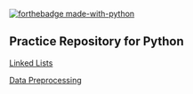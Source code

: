 [![forthebadge made-with-python](http://ForTheBadge.com/images/badges/made-with-python.svg)](https://www.python.org/)

## Practice Repository for Python

[Linked Lists](https://github.com/KarthikKaiplody/Practice_Repo/blob/master/1_LinkedLists.py)

[Data Preprocessing](https://github.com/KarthikKaiplody/Practice_Repo/blob/master/Data_Preprocessing.ipynb)



